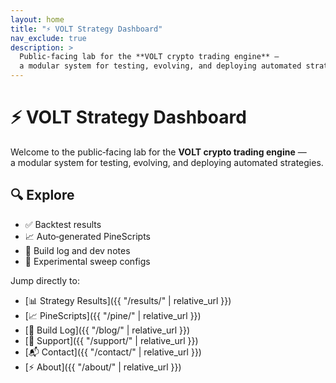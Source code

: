 ```yaml
---
layout: home
title: "⚡ VOLT Strategy Dashboard"
nav_exclude: true
description: >
  Public‑facing lab for the **VOLT crypto trading engine** —
  a modular system for testing, evolving, and deploying automated strategies.
---
```


# ⚡ VOLT Strategy Dashboard

Welcome to the public‑facing lab for the **VOLT crypto trading engine** —  
a modular system for testing, evolving, and deploying automated strategies.

## 🔍 Explore

- ✅ Backtest results  
- 📈 Auto‑generated PineScripts  
- 🧠 Build log and dev notes  
- 🧪 Experimental sweep configs  

Jump directly to:

- [📊 Strategy Results]({{ "/results/" | relative_url }})
- [📈 PineScripts]({{ "/pine/" | relative_url }})
- [🧠 Build Log]({{ "/blog/" | relative_url }})
- [🙌 Support]({{ "/support/" | relative_url }})
- [📬 Contact]({{ "/contact/" | relative_url }})
- [⚡ About]({{ "/about/" | relative_url }})
